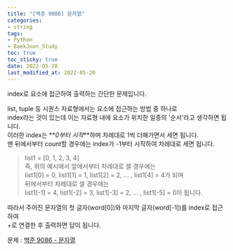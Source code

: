 ```yaml
---
title: "[백준 9086] 문자열"
categories: 
- string
tags:
- Python
- BaekJoon_Study
toc: true
toc_sticky: true
date: 2022-05-20
last_modified_at: 2022-05-20
---
```


index로 요소에 접근하여 출력하는 간단한 문제입니다.

list, tuple 등 시퀀스 자료형에서는 요소에 접근하는 방법 중 하나로  
index라는 것이 있는데 이는 자료형 내에 요소가 위치한 일종의 '순서'라고 생각하면 됩니다.  
이러한 index는 **_0부터 시작_**하며 차례대로 1씩 더해가면서 세면 됩니다.  
맨 뒤에서부터 count할 경우에는 index가 -1부터 시작하여 차례대로 세면 됩니다.  

>list1 = [0, 1, 2, 3, 4]  
즉, 위의 예시에서 앞에서부터 차례대로 셀 경우에는  
list1[0] = 0, list1[1] = 1, list1[2] = 2, ... , list1[4] = 4가 되며  
뒤에서부터 차례대로 셀 경우에는  
list1[-1] = 4, list1[-2] = 3, list1[-3] = 2, ... , list1[-5] = 0이 됩니다.  

따라서 주어진 문자열의 첫 글자(word[0])와 마지막 글자(word[-1])를 index로 접근하여  
+로 연결한 후 출력하면 답이 됩니다.  

문제 : [백준 9086 - 문자열](https://www.acmicpc.net/problem/9086)

<script src="https://gist.github.com/Ryumaker/07874f24f86677270d0187d1af2bab17.js"></script>


